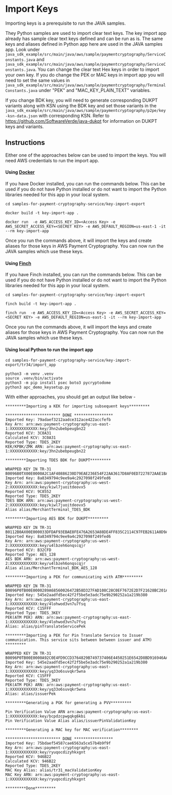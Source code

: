 # Import Keys

Importing keys is a prerequisite to run the JAVA samples. 

They Python samples are used to import clear text keys. The key import app already has sample clear text keys defined and can be run as is. The same keys and aliases defined in Python app here are used in the JAVA samples app. Look under `java_sdk_example/src/main/java/aws/sample/paymentcryptography/ServiceConstants.java` and `java_sdk_example/src/main/java/aws/sample/paymentcryptography/ServiceConstants.java`.
You can change the clear text Hex keys in order to import your own key.  If you do change the PEK or MAC keys in import app you will need to set the same values in `java_sdk_example/src/main/java/aws/sample/paymentcryptography/TerminalConstants.java` under "PEK" and "MAC_KEY_PLAIN_TEXT" variables.

If you change BDK key, you will need to generate corresponding DUKPT variants along with KSN using the BDK key and set those variants in the `java_sdk_example/src/main/java/aws/sample/paymentcryptography/p2pe/key-ksn-data.json` with corresponding KSN. Refer to https://github.com/SoftwareVerde/java-dukpt for information on DUKPT keys and variants. 

## Instructions
Either one of the approaches below can be used to import the keys. You will need AWS credentials to run the import app.

#### Using [Docker](https://docs.docker.com/get-docker/)
If you have Docker installed, you can run the commands below. This can be used if you do not have Python installed or do not want to import the Python libraries needed for this app in your local system.

```
cd samples-for-payment-cryptography-service/key-import-export

docker build -t key-import-app .

docker run  -e AWS_ACCESS_KEY_ID=<Access Key> -e AWS_SECRET_ACCESS_KEY=<SECRET KEY> -e AWS_DEFAULT_REGION=us-east-1 -it --rm key-import-app
```
Once you run the commands above, it will import the keys and create aliases for those keys in AWS Payment Cryptography. You can now run the JAVA samples which use these keys.

#### Using [Finch](https://github.com/runfinch/finch)
If you have Finch installed, you can run the commands below. This can be used if you do not have Python installed or do not want to import the Python libraries needed for this app in your local system.

```
cd samples-for-payment-cryptography-service/key-import-export

finch build -t key-import-app .

finch run  -e AWS_ACCESS_KEY_ID=<Access Key> -e AWS_SECRET_ACCESS_KEY=<SECRET KEY> -e AWS_DEFAULT_REGION=us-east-1 -it --rm key-import-app
```

Once you run the commands above, it will import the keys and create aliases for those keys in AWS Payment Cryptography. You can now run the JAVA samples which use these keys.


#### Using local Python to run the import app
```
cd samples-for-payment-cryptography-service/key-import-export/tr34/import_app

python3 -m venv .venv
source .venv/bin/activate 
python3 -m pip install psec boto3 pycryptodome
python3 apc_demo_keysetup.py

```

With either approaches, you should get an output like below -
```
*********Importing a KEK for importing subsequent keys*********

************************ DONE *****************
Imported Key: 79adaef3212aadce312ace422accfefb
Key Arn: arn:aws:payment-cryptography:us-east-1:XXXXXXXXXXXX:key/3hn2ubebpeugbn22
Reported KCV: 3C0A31
Calculated KCV: 3C0A31
Reported Type: TDES_2KEY
KEK/KPBK/ZMK ARN: arn:aws:payment-cryptography:us-east-1:XXXXXXXXXXXX:key/3hn2ubebpeugbn22

*********Importing TDES BDK for DUKPT*********

WRAPPED KEY IN TR-31 B0096B0TX00E0000A2C1AF40886230D79EAE236E54F22AA3617D8AF0ED7227872AAE1BA683917C48E530D9DA7F63B970
Imported Key: 8a8349794c9ee9a4c2927098f249fed6
Key Arn: arn:aws:payment-cryptography:us-west-2:XXXXXXXXXXXX:key/kiwl7juoitdeovx5
Reported KCV: 9C8552
Reported Type: TDES_2KEY
TDES BDK ARN: arn:aws:payment-cryptography:us-west-2:XXXXXXXXXXXX:key/kiwl7juoitdeovx5
Alias alias/MerchantTerminal_TDES_BDK

*********Importing AES BDK for DUKPT*********

WRAPPED KEY IN TR-31 B0112B0AX00E000033DFDAF93EBAE8FE476A2653A88DE4FF835C2114C97FEB2611A0D9A5F59988D3938C7E68597B3A07072C17A08ECF3B4D
Imported Key: 8a8349794c9ee9a4c2927098f249fed6
Key Arn: arn:aws:payment-cryptography:us-west-2:XXXXXXXXXXXX:key/u4lbzeh6onqscqjr
Reported KCV: B32CFD
Reported Type: AES_128
AES BDK ARN: arn:aws:payment-cryptography:us-west-2:XXXXXXXXXXXX:key/u4lbzeh6onqscqjr
Alias alias/MerchantTerminal_BDK_AES_128

*********Importing a PEK for communicating with ATM*********

WRAPPED KEY IN TR-31 B0096P0TB00E0000289A68560026472B58D327FAD108C28C0EF7672E2D7F21628BC201A89CC115F783738101301AC41B
Imported Key: 545e2aadfd5ec42f2f5be5e3adc75e9b290252a1a219b380
Key Arn: arn:aws:payment-cryptography:us-east-1:XXXXXXXXXXXX:key/4lohwod3vn7u7fsq
Reported KCV: C15FFF
Reported Type: TDES_3KEY
PEK(ATM PEK) ARN: arn:aws:payment-cryptography:us-east-1:XXXXXXXXXXXX:key/4lohwod3vn7u7fsq
Alias: alias/pinTranslateServicePek

*********Importing a PEK for Pin Translate Service to Issuer communication. This service sits between between issuer and ATM) *********

WRAPPED KEY IN TR-31 B0096P0TB00E0000A92C0E4FD9CCD3764829B749737406E4450251E6542D8BD916946AAB563A55E9936A8ED3D45E4FE9
Imported Key: 545e2aadfd5ec42f2f5be5e3adc75e9b290252a1a219b380
Key Arn: arn:aws:payment-cryptography:us-east-1:XXXXXXXXXXXX:key/yq33o6suvqkr5wna
Reported KCV: C15FFF
Reported Type: TDES_3KEY
PEK(ATM PEK) ARN: arn:aws:payment-cryptography:us-east-1:XXXXXXXXXXXX:key/yq33o6suvqkr5wna
Alias: alias/issuerPek

*********Generating a PGK for generating a PVV*********

Pin Verification Value ARN arn:aws:payment-cryptography:us-east-1:XXXXXXXXXXXX:key/bcpdzcpwgqkq6kbi
Pin Verification Value Alias alias/issuerPinValidationKey

*********Generating a MAC key for MAC verification********

************************ DONE *****************
Imported Key: 75bdaef54587cae6563a5ce57b4b9f9f
Key Arn: arn:aws:payment-cryptography:us-east-1:XXXXXXXXXXXX:key/ryuqocdizyhkxgnt
Reported KCV: 946B22
Calculated KCV: 946B22
Reported Type: TDES_2KEY
MAC Key Alias: alias/tr31_macValidationKey
MAC Key ARN: arn:aws:payment-cryptography:us-east-1:XXXXXXXXXXXX:key/ryuqocdizyhkxgnt

*********Done*********
```

